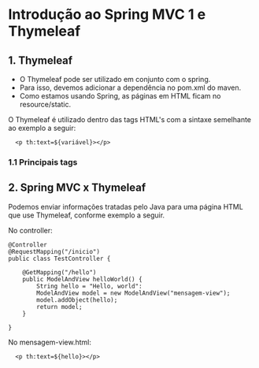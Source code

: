 # Introdução ao Spring MVC 1 e Thymeleaf

## 1. Thymeleaf

- O Thymeleaf pode ser utilizado em conjunto com o spring.
- Para isso, devemos adicionar a dependência no pom.xml do maven.
- Como estamos usando Spring, as páginas em HTML ficam no resource/static.


O Thymeleaf é utilizado dentro das tags HTML's com a sintaxe semelhante ao exemplo a seguir:

```
  <p th:text=${variável}></p>
```

### 1.1 Principais tags

## 2. Spring MVC x Thymeleaf

Podemos enviar informações tratadas pelo Java para uma página HTML que use Thymeleaf, conforme exemplo a seguir.

No controller:
```
@Controller
@RequestMapping("/inicio")
public class TestController {

	@GetMapping("/hello")
	public ModelAndView helloWorld() {
		String hello = "Hello, world":
		ModelAndView model = new ModelAndView("mensagem-view");
		model.addObject(hello);
		return model;
	}

}
```

No mensagem-view.html:
```
  <p th:text=${hello}></p>
```
